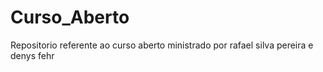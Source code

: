 # Curso_Aberto
Repositorio referente ao curso aberto ministrado por rafael silva pereira e denys fehr

